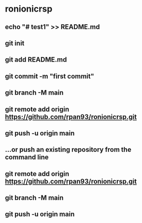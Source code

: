 # ronionicrsp

## echo "# test1" >> README.md
## git init
## git add README.md
## git commit -m "first commit"
## git branch -M main
## git remote add origin https://github.com/rpan93/ronionicrsp.git
## git push -u origin main
## …or push an existing repository from the command line
## git remote add origin https://github.com/rpan93/ronionicrsp.git
## git branch -M main
## git push -u origin main
